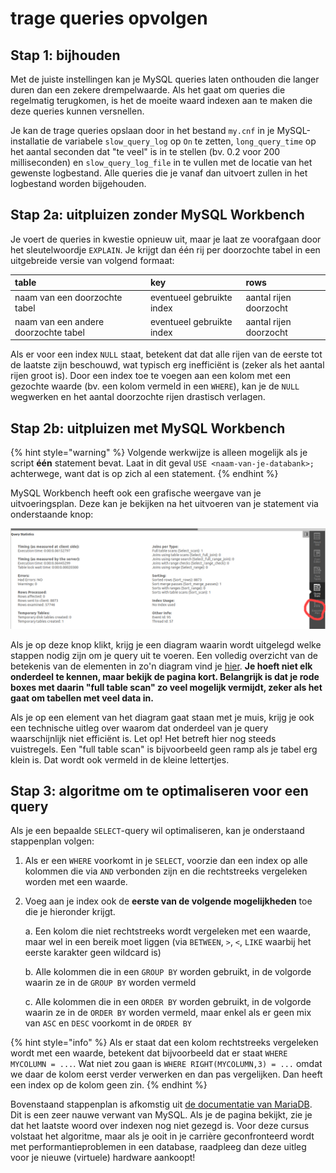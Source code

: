 # trage queries opvolgen

## Stap 1: bijhouden

Met de juiste instellingen kan je MySQL queries laten onthouden die langer duren dan een zekere drempelwaarde. Als het gaat om queries die regelmatig terugkomen, is het de moeite waard indexen aan te maken die deze queries kunnen versnellen.

Je kan de trage queries opslaan door in het bestand `my.cnf` in je MySQL-installatie de variabele `slow_query_log` op `On` te zetten, `long_query_time` op het aantal seconden dat "te veel" is in te stellen \(bv. 0.2 voor 200 milliseconden\) en `slow_query_log_file` in te vullen met de locatie van het gewenste logbestand. Alle queries die je vanaf dan uitvoert zullen in het logbestand worden bijgehouden.

## Stap 2a: uitpluizen zonder MySQL Workbench

Je voert de queries in kwestie opnieuw uit, maar je laat ze voorafgaan door het sleutelwoordje `EXPLAIN`. Je krijgt dan één rij per doorzochte tabel in een uitgebreide versie van volgend formaat:

| table | key | rows |
| :--- | :--- | :--- |
| naam van een doorzochte tabel | eventueel gebruikte index | aantal rijen doorzocht |
| naam van een andere doorzochte tabel | eventueel gebruikte index | aantal rijen doorzocht |

Als er voor een index `NULL` staat, betekent dat dat alle rijen van de eerste tot de laatste zijn beschouwd, wat typisch erg inefficiënt is \(zeker als het aantal rijen groot is\). Door een index toe te voegen aan een kolom met een gezochte waarde \(bv. een kolom vermeld in een `WHERE`\), kan je de `NULL` wegwerken en het aantal doorzochte rijen drastisch verlagen.

## Stap 2b: uitpluizen met MySQL Workbench

{% hint style="warning" %}
Volgende werkwijze is alleen mogelijk als je script **één** statement bevat. Laat in dit geval `USE <naam-van-je-databank>;` achterwege, want dat is op zich al een statement.
{% endhint %}

MySQL Workbench heeft ook een grafische weergave van je uitvoeringsplan. Deze kan je bekijken na het uitvoeren van je statement via onderstaande knop:

![](../../.gitbook/assets/querystats2.png)

Als je op deze knop klikt, krijg je een diagram waarin wordt uitgelegd welke stappen nodig zijn om je query uit te voeren. Een volledig overzicht van de betekenis van de elementen in zo'n diagram vind je [hier](https://dev.mysql.com/doc/workbench/en/wb-performance-explain.html). **Je hoeft niet elk onderdeel te kennen, maar bekijk de pagina kort. Belangrijk is dat je rode boxes met daarin "full table scan" zo veel mogelijk vermijdt, zeker als het gaat om tabellen met veel data in.**

Als je op een element van het diagram gaat staan met je muis, krijg je ook een technische uitleg over waarom dat onderdeel van je query waarschijnlijk niet efficiënt is. Let op! Het betreft hier nog steeds vuistregels. Een "full table scan" is bijvoorbeeld geen ramp als je tabel erg klein is. Dat wordt ook vermeld in de kleine lettertjes.

## Stap 3: algoritme om te optimaliseren voor een query

Als je een bepaalde `SELECT`-query wil optimaliseren, kan je onderstaand stappenplan volgen:

1. Als er een `WHERE` voorkomt in je `SELECT`, voorzie dan een index op alle kolommen die via `AND` verbonden zijn en die rechtstreeks vergeleken worden met een waarde.
2. Voeg aan je index ook de **eerste van de volgende mogelijkheden** toe die je hieronder krijgt.

   a. Een kolom die niet rechtstreeks wordt vergeleken met een waarde, maar wel in een bereik moet liggen \(via `BETWEEN`, `>`, `<`, `LIKE` waarbij het eerste karakter geen wildcard is\)

   b. Alle kolommen die in een `GROUP BY` worden gebruikt, in de volgorde waarin ze in de `GROUP BY` worden vermeld

   c. Alle kolommen die in een `ORDER BY` worden gebruikt, in de volgorde waarin ze in de `ORDER BY` worden vermeld, maar enkel als er geen mix van `ASC` en `DESC` voorkomt in de `ORDER BY`

{% hint style="info" %}
Als er staat dat een kolom rechtstreeks vergeleken wordt met een waarde, betekent dat bijvoorbeeld dat er staat `WHERE MYCOLUMN = ...`. Wat niet zou gaan is `WHERE RIGHT(MYCOLUMN,3) = ...` omdat we daar de kolom eerst verder verwerken en dan pas vergelijken. Dan heeft een index op de kolom geen zin.
{% endhint %}

Bovenstaand stappenplan is afkomstig uit [de documentatie van MariaDB](https://mariadb.com/kb/en/building-the-best-index-for-a-given-select/). Dit is een zeer nauwe verwant van MySQL. Als je de pagina bekijkt, zie je dat het laatste woord over indexen nog niet gezegd is. Voor deze cursus volstaat het algoritme, maar als je ooit in je carrière geconfronteerd wordt met performantieproblemen in een database, raadpleeg dan deze uitleg voor je nieuwe \(virtuele\) hardware aankoopt!

